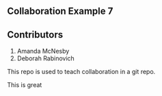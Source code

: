
## Collaboration Example 7

## Contributors 

1. Amanda McNesby
2. Deborah Rabinovich

This repo is used to teach collaboration in a git repo.

This is great
